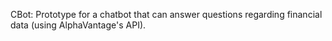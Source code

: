 CBot:
Prototype for a chatbot that can answer questions regarding financial data (using AlphaVantage's API).

